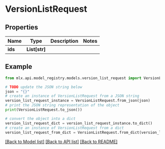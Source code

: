 # VersionListRequest


## Properties

Name | Type | Description | Notes
------------ | ------------- | ------------- | -------------
**ids** | **List[str]** |  | 

## Example

```python
from mlx.api.model_registry.models.version_list_request import VersionListRequest

# TODO update the JSON string below
json = "{}"
# create an instance of VersionListRequest from a JSON string
version_list_request_instance = VersionListRequest.from_json(json)
# print the JSON string representation of the object
print(VersionListRequest.to_json())

# convert the object into a dict
version_list_request_dict = version_list_request_instance.to_dict()
# create an instance of VersionListRequest from a dict
version_list_request_from_dict = VersionListRequest.from_dict(version_list_request_dict)
```
[[Back to Model list]](../README.md#documentation-for-models) [[Back to API list]](../README.md#documentation-for-api-endpoints) [[Back to README]](../README.md)


